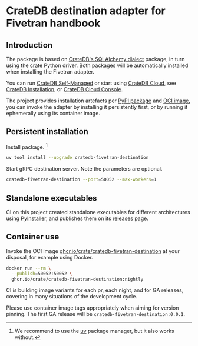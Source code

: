 # CrateDB destination adapter for Fivetran handbook

## Introduction

The package is based on [CrateDB's SQLAlchemy dialect] package, in turn using
the [crate] Python driver. Both packages will be automatically installed when
installing the Fivetran adapter.

You can run [CrateDB Self-Managed] or start using [CrateDB Cloud],
see [CrateDB Installation], or [CrateDB Cloud Console].

The project provides installation artefacts per [PyPI package][PyPI] and
[OCI image], you can invoke the adapter by installing it persistently
first, or by running it ephemerally using its container image.

## Persistent installation

Install package. [^uv]
```bash
uv tool install --upgrade cratedb-fivetran-destination
```

Start gRPC destination server. Note the parameters are optional.
```bash
cratedb-fivetran-destination --port=50052 --max-workers=1
```

## Standalone executables

CI on this project created standalone executables for different architectures
using [PyInstaller], and publishes them on its [releases] page.

## Container use

Invoke the OCI image [ghcr.io/crate/cratedb-fivetran-destination] at your
disposal, for example using Docker.
```bash
docker run --rm \
  --publish=50052:50052 \
  ghcr.io/crate/cratedb-fivetran-destination:nightly
```

CI is building image variants for each pr, each night, and for
GA releases, covering in many situations of the development cycle.

Please use container image tags appropriately when aiming for version pinning.
The first GA release will be `cratedb-fivetran-destination:0.0.1`.


[^uv]: We recommend to use the [uv] package manager, but it also works without.

[crate]: https://pypi.org/project/crate/
[CrateDB Cloud]: https://cratedb.com/database/cloud
[CrateDB Cloud Console]: https://console.cratedb.cloud/
[CrateDB Installation]: https://cratedb.com/docs/guide/install/
[CrateDB Self-Managed]: https://cratedb.com/database/self-managed
[CrateDB's SQLAlchemy dialect]: https://cratedb.com/docs/sqlalchemy-cratedb/
[ghcr.io/crate/cratedb-fivetran-destination]: https://github.com/crate/cratedb-fivetran-destination/pkgs/container/cratedb-fivetran-destination
[uv]: https://docs.astral.sh/uv/
[OCI image]: https://github.com/crate/cratedb-fivetran-destination/pkgs/container/cratedb-fivetran-destination
[PyInstaller]: https://pyinstaller.org/
[PyPI]: https://pypi.org/project/cratedb-fivetran-destination/
[releases]: https://github.com/crate/cratedb-fivetran-destination/releases
